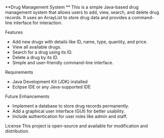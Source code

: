 **Drug Management System **
This is a simple Java-based drug management system that allows users to add, view, search, and delete drug records. It uses an ArrayList to store drug data and provides a command-line interface for interaction.  

Features  

- Add new drugs with details like ID, name, type, quantity, and price.  
- View all available drugs.  
- Search for a drug using its ID.  
- Delete a drug by its ID.  
- Simple and user-friendly command-line interface.  

Requirements  

- Java Development Kit (JDK) installed  
- Eclipse IDE or any Java-supported IDE    

Future Enhancements  

- Implement a database to store drug records permanently.  
- Add a graphical user interface (GUI) for better usability.  
- Include authentication for user roles like admin and staff.  

License
This project is open-source and available for modification and distribution.

